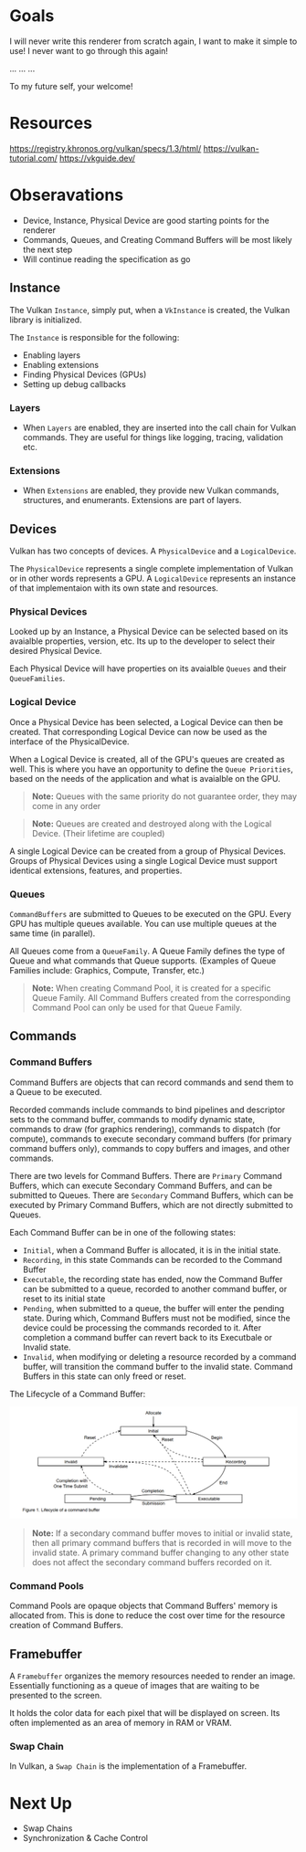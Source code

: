 # Goals
I will never write this renderer from scratch again, I want to make it simple to use! I never want to go through this again! 

...
...
...

To my future self, your welcome!

# Resources
https://registry.khronos.org/vulkan/specs/1.3/html/
https://vulkan-tutorial.com/
https://vkguide.dev/

# Obseravations

- Device, Instance, Physical Device are good starting points for the renderer
- Commands, Queues, and Creating Command Buffers will be most likely the next step
- Will continue reading the specification as go

## Instance
The Vulkan `Instance`, simply put, when a `VkInstance` is created, the Vulkan library is initialized.

The `Instance` is responsible for the following:
- Enabling layers
- Enabling extensions
- Finding Physical Devices (GPUs)
- Setting up debug callbacks

### Layers
- When `Layers` are enabled, they are inserted into the call chain for Vulkan commands. They are useful for things like logging, tracing, validation etc.

### Extensions
- When `Extensions` are enabled, they provide new Vulkan commands, structures, and enumerants. Extensions are part of layers.


## Devices

Vulkan has two concepts of devices. A `PhysicalDevice` and a `LogicalDevice`. 

The `PhysicalDevice` represents a single complete implementation of Vulkan or in other words represents a GPU. A `LogicalDevice` represents an instance of that implementaion with its own state and resources.

### Physical Devices
Looked up by an Instance, a Physical Device can be selected based on its avaialble properties, version, etc. Its up to the developer to select their desired Physical Device.

Each Physical Device will have properties on its avaialble `Queues` and their `QueueFamilies`.

### Logical Device
Once a Physical Device has been selected, a Logical Device can then be created. That corresponding Logical Device can now be used as the interface of the PhysicalDevice.

When a Logical Device is created, all of the GPU's queues are created as well. This is where you have an opportunity to define the `Queue Priorities`, based on the needs of the application and what is avaialble on the GPU.

> **Note:** Queues with the same priority do not guarantee order, they may come in any order

> **Note:** Queues are created and destroyed along with the Logical Device. (Their lifetime are coupled)

A single Logical Device can be created from a group of Physical Devices. Groups of Physical Devices using a single Logical Device must support identical extensions, features, and properties.

### Queues
`CommandBuffers` are submitted to Queues to be executed on the GPU. Every GPU has multiple queues available. You can use multiple queues at the same time (in parallel).

All Queues come from a `QueueFamily`. A Queue Family defines the type of Queue and what commands that Queue supports. (Examples of Queue Families include: Graphics, Compute, Transfer, etc.)

> **Note:** When creating Command Pool, it is created for a specific Queue Family. All Command Buffers created from the corresponding Command Pool can only be used for that Queue Family.

## Commands

### Command Buffers
Command Buffers are objects that can record commands and send them to a Queue to be executed.

Recorded commands include commands to bind pipelines and descriptor sets to the command buffer, commands to modify dynamic state, commands to draw (for graphics rendering), commands to dispatch (for compute), commands to execute secondary command buffers (for primary command buffers only), commands to copy buffers and images, and other commands.

There are two levels for Command Buffers. There are `Primary` Command Buffers, which can execute Secondary Command Buffers, and can be submitted to Queues. There are `Secondary` Command Buffers, which can be executed by Primary Command Buffers, which are not directly submitted to Queues.

Each Command Buffer can be in one of the following states:
- `Initial`, when a Command Buffer is allocated, it is in the initial state.
- `Recording`, in this state Commands can be recorded to the Command Buffer
- `Executable`, the recording state has ended, now the Command Buffer can be submitted to a queue, recorded to another command buffer, or reset to its initial state
- `Pending`, when submitted to a queue, the buffer will enter the pending state. During which, Command Buffers must not be modified, since the device could be processing the commands recorded to it. After completion a command buffer can revert back to its Executbale or Invalid state.
- `Invalid`, when modifying or deleting a resource recorded by a command buffer, will transition the command buffer to the invalid state. Command Buffers in this state can only freed or reset.

The Lifecycle of a Command Buffer:

![Lifecycle of a Command Buffer](resources/TheLifeOfACommandBuffer.png)

> **Note:** If a secondary command buffer moves to initial or invalid state, then all primary command buffers that is recorded in will move to the invalid state. A primary command buffer changing to any other state does not affect the secondary command buffers recorded on it.

### Command Pools
Command Pools are opaque objects that Command Buffers' memory is allocated from. This is done to reduce the cost over time for the resource creation of Command Buffers.

## Framebuffer
A `Framebuffer` organizes the memory resources needed to render an image. Essentially functioning as a queue of images that are waiting to be presented to the screen.

It holds the color data for each pixel that will be displayed on screen. Its often implemented as an area of memory in RAM or VRAM. 

### Swap Chain
In Vulkan, a `Swap Chain` is the implementation of a Framebuffer.


# Next Up
- Swap Chains
- Synchronization & Cache Control